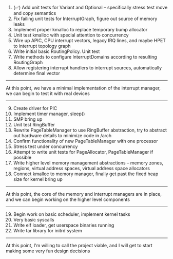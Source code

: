 1. (✅) Add unit tests for Variant and Optional – specifically stress test move and copy semantics
2. Fix failing unit tests for InterruptGraph, figure out source of memory leaks
3. Implement proper kmalloc to replace temporary bump allocator
4. Unit test kmalloc with special attention to concurrency
5. Wire up APIC, CPU interrupt vectors, legacy IRQ lines, and maybe HPET to interrupt topology graph
6. Write initial basic RoutingPolicy. Unit test
7. Write methods to configure InterruptDomains according to resulting RoutingGraph
8. Allow registering interrupt handlers to interrupt sources, automatically determine final vector

---
At this point, we have a minimal implementation of the interrupt manager, we can begin to test it with real devices

---

9. Create driver for PIC
10. Implement timer manager, sleep()
11. SMP bring up
12. Unit test RingBuffer
13. Rewrite PageTableManager to use RingBuffer abstraction, try to abstract out hardware details to minimize code in /arch
14. Confirm functionality of new PageTableManager with one processor
15. Stress test under concurrency
16. Attempt to write unit tests for PageAllocator, PageTableManager if possible
17. Write higher level memory management abstractions – memory zones, regions, virtual address spaces, virtual address space allocators
18. Connect kmalloc to memory manager, finally get past the fixed heap size for kernel bring up

---

At this point, the core of the memory and interrupt managers are in place, and we can begin working on the higher level components

---

19. Begin work on basic scheduler, implement kernel tasks
20. Very basic syscalls
21. Write elf loader, get userspace binaries running
22. Write tar library for initrd system

---

At this point, I'm willing to call the project viable, and I will get to start making some very fun design decisions